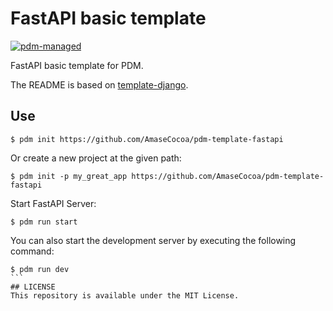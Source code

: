 # FastAPI basic template
[![pdm-managed](https://img.shields.io/badge/pdm-managed-blueviolet)](https://pdm.fming.dev)

FastAPI basic template for PDM.

The README is based on [template-django](https://github.com/pdm-project/template-django/tree/main/README.md).
## Use
```
$ pdm init https://github.com/AmaseCocoa/pdm-template-fastapi
```
Or create a new project at the given path:
```
$ pdm init -p my_great_app https://github.com/AmaseCocoa/pdm-template-fastapi
```

Start FastAPI Server:
```
$ pdm run start
```

You can also start the development server by executing the following command:
````
$ pdm run dev
```
## LICENSE
This repository is available under the MIT License.